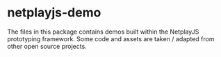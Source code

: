# netplayjs-demo

The files in this package contains demos built within the NetplayJS prototyping framework. Some code and assets are taken / adapted from other open source projects.
